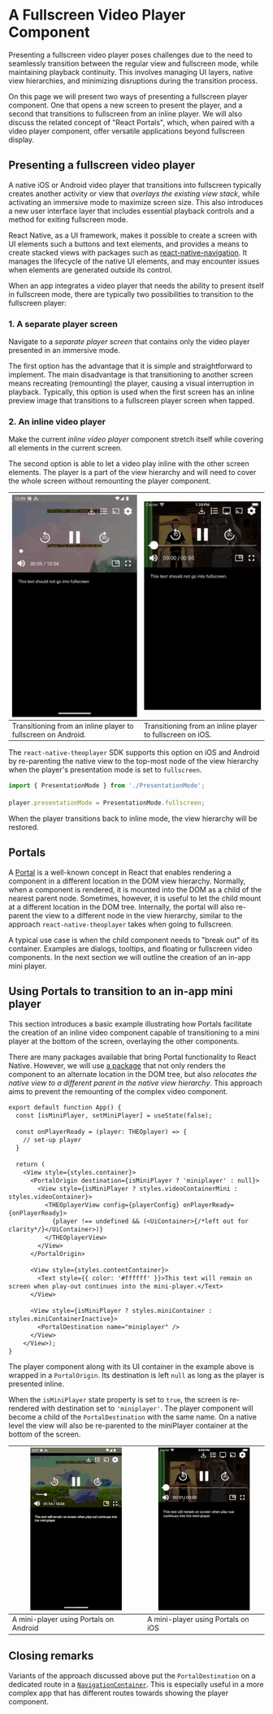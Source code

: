 # A Fullscreen Video Player Component

Presenting a fullscreen video player poses challenges due to the need to seamlessly
transition between the regular view and fullscreen mode, while maintaining playback continuity.
This involves managing UI layers, native view hierarchies, and minimizing
disruptions during the transition process.

On this page we will present two ways of presenting a fullscreen player component. One that opens a
new screen to present the player, and a second that transitions to fullscreen from an inline player.
We will also discuss the related concept of "React Portals", which, when paired with a video player component,
offer versatile applications beyond fullscreen display.

## Presenting a fullscreen video player

A native iOS or Android video player that transitions into fullscreen typically creates another activity
or view that _overlays the existing view stack_, while activating an immersive mode to maximize
screen size.
This also introduces a new user interface layer that includes essential playback controls and a method for
exiting fullscreen mode.

React Native, as a UI framework, makes it possible to create a screen with UI elements such a buttons
and text elements, and provides a means to create stacked views with packages such as
[react-native-navigation](https://reactnavigation.org/). It manages the lifecycle of the native UI elements, and
may encounter issues when elements are generated outside its control.

When an app integrates a video player that needs the ability to present itself in fullscreen mode, there are
typically two possibilities to transition to the fullscreen player:

### 1. A separate player screen

Navigate to a _separate player screen_ that contains only the video player presented in an immersive mode.

The first option has the advantage that it is simple and straightforward to implement. The main disadvantage is that
transitioning to another screen means recreating (remounting) the player, causing a visual interruption in playback.
Typically, this option is used when the first screen has an inline preview image that transitions to a fullscreen player
screen when tapped.

### 2. An inline video player

Make the current _inline video player_ component stretch itself while covering all elements in the current screen.

The second option is able to let a video play inline with the other screen elements. The player is a part of the
view hierarchy and will need to cover the whole screen without remounting the player component.

| ![](./fullscreen_android.gif)                                 | ![](./fullscreen_ios.gif)                                 |
|---------------------------------------------------------------|-----------------------------------------------------------|
| Transitioning from an inline player to fullscreen on Android. | Transitioning from an inline player to fullscreen on iOS. |

The `react-native-theoplayer` SDK supports this option on iOS and Android by re-parenting the native view to the
top-most node of the view hierarchy when the player's presentation mode is set to `fullscreen`.

```ts
import { PresentationMode } from './PresentationMode';

player.presentationMode = PresentationMode.fullscreen;
```

When the player transitions back to inline mode, the view hierarchy will be restored.

## Portals

A [Portal](https://react.dev/reference/react-dom/createPortal#usage) is a well-known concept in React that
enables rendering a component in a different location in the DOM view hierarchy. Normally, when a component is
rendered, it is mounted into the DOM as a child of the nearest parent node. Sometimes, however, it is useful
to let the child mount at a different location in the DOM tree. Internally, the portal will also re-parent the
view to a different node in the view hierarchy, similar to the approach `react-native-theoplayer` takes when
going to fullscreen.

A typical use case is when the child component needs to "break out" of its container. Examples are dialogs,
tooltips, and floating or fullscreen video components. In the next section we will outline the creation of an
in-app mini player.

## Using Portals to transition to an in-app mini player

This section introduces a basic example illustrating how Portals facilitate the creation of an inline video component
capable of transitioning to a mini player at the bottom of the screen, overlaying the other components.

There are many packages available that bring Portal functionality to React Native. However, we will
use [a package](https://www.npmjs.com/package/@alexzunik/rn-native-portals-reborn) that not only renders the component to an alternate location in the DOM tree, but also
_relocates the native view to a different parent in the native view hierarchy_.
This approach aims to prevent the remounting of the complex video component.

```tsx
export default function App() {
  const [isMiniPlayer, setMiniPlayer] = useState(false);

  const onPlayerReady = (player: THEOplayer) => {
    // set-up player
  }

  return (
    <View style={styles.container}>
      <PortalOrigin destination={isMiniPlayer ? 'miniplayer' : null}>
        <View style={isMiniPlayer ? styles.videoContainerMini : styles.videoContainer}>
          <THEOplayerView config={playerConfig} onPlayerReady={onPlayerReady}>
            {player !== undefined && (<UiContainer>{/*left out for clarity*/}</UiContainer>)}
          </THEOplayerView>
        </View>
      </PortalOrigin>

      <View style={styles.contentContainer}>
        <Text style={{ color: '#ffffff' }}>This text will remain on screen when play-out continues into the mini-player.</Text>
      </View>

      <View style={isMiniPlayer ? styles.miniContainer : styles.miniContainerInactive}>
        <PortalDestination name="miniplayer" />
      </View>
    </View>);
}
```

The player component along with its UI container in the example above is wrapped in a `PortalOrigin`.
Its destination is left `null` as long as the player is presented inline.

When the `isMiniPlayer` state property is set to `true`, the screen is re-rendered with destination set to `'miniplayer'`.
The player component will become a child of the `PortalDestination` with the same name. On a native level the view
will also be re-parented to the miniPlayer container at the bottom of the screen.

| ![](./miniplayer_android.gif)          | ![](./miniplayer_ios.gif)
|----------------------------------------|------------------------------------|
| A mini-player using Portals on Android | A mini-player using Portals on iOS |

## Closing remarks

Variants of the approach discussed above put the `PortalDestination` on a dedicated route in a
[`NavigationContainer`](https://reactnavigation.org/docs/navigation-container/). This is
especially useful in a more complex app that has different routes towards showing the player component.
